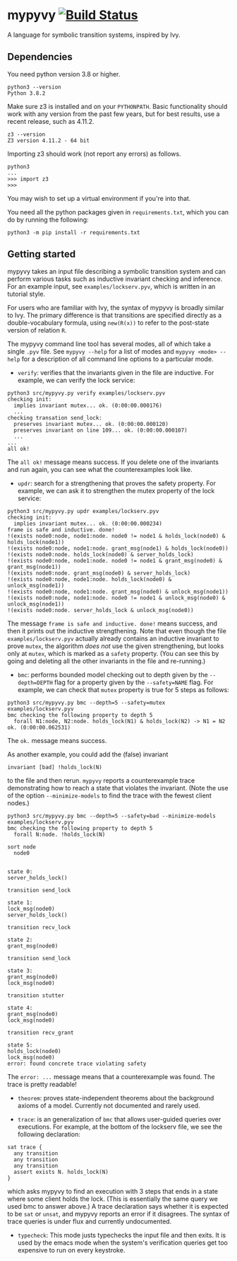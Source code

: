 # mypyvy [![Build Status](https://github.com/wilcoxjay/mypyvy/actions/workflows/build.yml/badge.svg)](https://github.com/wilcoxjay/mypyvy/actions)

A language for symbolic transition systems, inspired by Ivy.

## Dependencies

You need python version 3.8 or higher.

```
python3 --version
Python 3.8.2
```

Make sure z3 is installed and on your `PYTHONPATH`. Basic functionality should
work with any version from the past few years, but for best results, use a recent
release, such as 4.11.2.

```
z3 --version
Z3 version 4.11.2 - 64 bit
```

Importing z3 should work (not report any errors) as follows.

```
python3
...
>>> import z3
>>>
```

You may wish to set up a virtual environment if you're into that.

You need all the python packages given in `requirements.txt`, which you can
do by running the following:

```
python3 -m pip install -r requirements.txt
```

## Getting started

mypyvy takes an input file describing a symbolic transition system and can
perform various tasks such as inductive invariant checking and inference.  For
an example input, see `examples/lockserv.pyv`, which is written in an tutorial
style.

For users who are familiar with Ivy, the syntax of mypyvy is broadly similar to
Ivy.  The primary difference is that transitions are specified directly as a
double-vocabulary formula, using `new(R(x))` to refer to the post-state version
of relation `R`.

The mypyvy command line tool has several modes, all of which take a single `.pyv`
file.  See `mypyvy --help` for a list of modes and `mypyvy <mode> --help` for
a description of all command line options to a particular mode.
- `verify`: verifies that the invariants given in the file are inductive.
  For example, we can verify the lock service:
```
python3 src/mypyvy.py verify examples/lockserv.pyv
checking init:
  implies invariant mutex... ok. (0:00:00.000176)
  ...
checking transation send_lock:
  preserves invariant mutex... ok. (0:00:00.000120)
  preserves invariant on line 109... ok. (0:00:00.000107)
  ...
...
all ok!
```

  The `all ok!` message means success. If you delete one of the invariants and run again,
  you can see what the counterexamples look like.

- `updr`: search for a strengthening that proves the safety property.  For
  example, we can ask it to strengthen the mutex property of the lock service:

```
python3 src/mypyvy.py updr examples/lockserv.pyv
checking init:
  implies invariant mutex... ok. (0:00:00.000234)
frame is safe and inductive. done!
!(exists node0:node, node1:node. node0 != node1 & holds_lock(node0) & holds_lock(node1))
!(exists node0:node, node1:node. grant_msg(node1) & holds_lock(node0))
!(exists node0:node. holds_lock(node0) & server_holds_lock)
!(exists node0:node, node1:node. node0 != node1 & grant_msg(node0) & grant_msg(node1))
!(exists node0:node. grant_msg(node0) & server_holds_lock)
!(exists node0:node, node1:node. holds_lock(node0) & unlock_msg(node1))
!(exists node0:node, node1:node. grant_msg(node0) & unlock_msg(node1))
!(exists node0:node, node1:node. node0 != node1 & unlock_msg(node0) & unlock_msg(node1))
!(exists node0:node. server_holds_lock & unlock_msg(node0))
```

  The message `frame is safe and inductive. done!` means success, and then it
  prints out the inductive strengthening.  Note that even though the file
  `examples/lockserv.pyv` actually already contains an inductive invariant to prove
  `mutex`, the algorithm *does not* use the given strengthening, but looks only
  at `mutex`, which is marked as a `safety` property.  (You can see this by
  going and deleting all the other invariants in the file and re-running.)

- `bmc`: performs bounded model checking out to depth given by the `--depth=DEPTH`
  flag for a property given by the `--safety=NAME` flag. For example, we can check
  that `mutex` property is true for 5 steps as follows:
```
python3 src/mypyvy.py bmc --depth=5 --safety=mutex examples/lockserv.pyv
bmc checking the following property to depth 5
  forall N1:node, N2:node. holds_lock(N1) & holds_lock(N2) -> N1 = N2
ok. (0:00:00.062531)
```

  The `ok.` message means success.

  As another example, you could add the (false) invariant
```
invariant [bad] !holds_lock(N)
```
  to the file and then rerun.  `mypyvy` reports a counterexample trace demonstrating
  how to reach a state that violates the invariant. (Note the use of the option
  `--minimize-models` to find the trace with the fewest client nodes.)

```
python3 src/mypyvy.py bmc --depth=5 --safety=bad --minimize-models examples/lockserv.pyv
bmc checking the following property to depth 5
  forall N:node. !holds_lock(N)

sort node
  node0


state 0:
server_holds_lock()

transition send_lock

state 1:
lock_msg(node0)
server_holds_lock()

transition recv_lock

state 2:
grant_msg(node0)

transition send_lock

state 3:
grant_msg(node0)
lock_msg(node0)

transition stutter

state 4:
grant_msg(node0)
lock_msg(node0)

transition recv_grant

state 5:
holds_lock(node0)
lock_msg(node0)
error: found concrete trace violating safety
```

  The `error: ...` message means that a counterexample was found.  The trace is
  pretty readable!

- `theorem`: proves state-independent theorems about the background axioms of a model.
  Currently not documented and rarely used.

- `trace`: is an generalization of `bmc` that allows user-guided queries over executions.
  For example, at the bottom of the lockserv file, we see the following declaration:
```
sat trace {
  any transition
  any transition
  any transition
  assert exists N. holds_lock(N)
}
```

which asks mypyvy to find an execution with 3 steps that ends in a state where
some client holds the lock. (This is essentially the same query we used bmc to
answer above.)  A trace declaration says whether it is expected to be `sat` or
`unsat`, and mypyvy reports an error if it disagrees.  The syntax of trace queries
is under flux and currently undocumented.

- `typecheck`: This mode justs typechecks the input file and then exits. It is
  used by the emacs mode when the system's verification queries get too expensive
  to run on every keystroke.